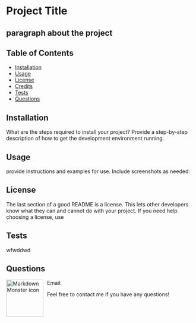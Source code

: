 # Project Title
paragraph about the project 
---
## Table of Contents 
* [Installation](#installation)
* [Usage](#usage)
* [License](#license)
* [Credits](#credits)
* [Tests](#tests)
* [Questions](#questions)




## Installation

What are the steps required to install your project? Provide a step-by-step description of how to get the development environment running.

## Usage

provide instructions and examples for use. Include screenshots as needed. 

## License 
The last section of a good README is a license. This lets other developers know what they can and cannot do with your project. If you need help choosing a license, use

## Tests
wfwddwd

## Questions 

<img src="https://avatars1.githubusercontent.com/u/60113996?v=4"
     alt="Markdown Monster icon"
     style="float: left; margin-right: 10px;" 
     height="100px"
     width="100px"/>

   Email: 

   Feel free to contact me if you have any questions! 




